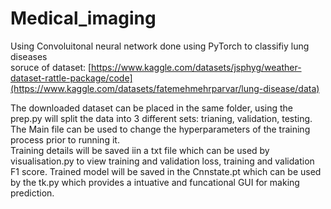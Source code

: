 # Medical_imaging
Using Convoluitonal neural network done using PyTorch to classifiy lung diseases  
soruce of dataset: [https://www.kaggle.com/datasets/jsphyg/weather-dataset-rattle-package/code](https://www.kaggle.com/datasets/fatemehmehrparvar/lung-disease/data)  

The downloaded dataset can be placed in the same folder, using the prep.py will split the data into 3 different sets: trianing, validation, testing.  
The Main file can be used to change the hyperparameters of the training process prior to running it.  
Training details will be saved iin a txt file which can be used by visualisation.py to view training and validation loss, training and validation F1 score.
Trained model will be saved in the Cnnstate.pt which can be used by the tk.py which provides a intuative and funcational GUI for making prediction.  
